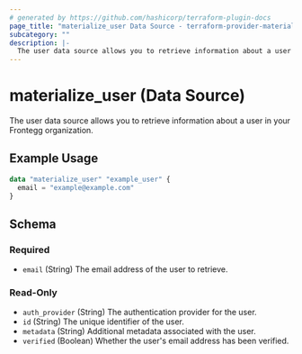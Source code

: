 ```yaml
---
# generated by https://github.com/hashicorp/terraform-plugin-docs
page_title: "materialize_user Data Source - terraform-provider-materialize"
subcategory: ""
description: |-
  The user data source allows you to retrieve information about a user in your Frontegg organization.
---
```


# materialize_user (Data Source)

The user data source allows you to retrieve information about a user in your Frontegg organization.

## Example Usage

```terraform
data "materialize_user" "example_user" {
  email = "example@example.com"
}
```

<!-- schema generated by tfplugindocs -->
## Schema

### Required

- `email` (String) The email address of the user to retrieve.

### Read-Only

- `auth_provider` (String) The authentication provider for the user.
- `id` (String) The unique identifier of the user.
- `metadata` (String) Additional metadata associated with the user.
- `verified` (Boolean) Whether the user's email address has been verified.
